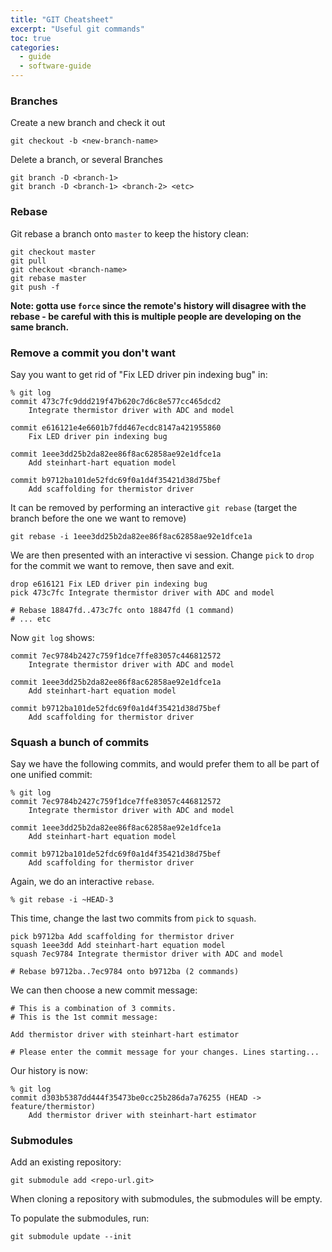 ```yaml
---
title: "GIT Cheatsheet"
excerpt: "Useful git commands"
toc: true
categories:
  - guide
  - software-guide
---
```


### Branches

Create a new branch and check it out
```
git checkout -b <new-branch-name>
```

Delete a branch, or several Branches
```
git branch -D <branch-1>
git branch -D <branch-1> <branch-2> <etc>
```

### Rebase

Git rebase a branch onto `master` to keep the history clean:

```
git checkout master
git pull
git checkout <branch-name>
git rebase master
git push -f 
```
**Note: gotta use `force` since the remote's history will disagree with the rebase - be careful with this is multiple people are developing on the same branch.**

### Remove a commit you don't want

Say you want to get rid of "Fix LED driver pin indexing bug" in:

```
% git log
commit 473c7fc9ddd219f47b620c7d6c8e577cc465dcd2 
    Integrate thermistor driver with ADC and model

commit e616121e4e6601b7fdd467ecdc8147a421955860
    Fix LED driver pin indexing bug

commit 1eee3dd25b2da82ee86f8ac62858ae92e1dfce1a
    Add steinhart-hart equation model

commit b9712ba101de52fdc69f0a1d4f35421d38d75bef
    Add scaffolding for thermistor driver
```

It can be removed by performing an interactive `git rebase` (target the branch before the one we want to remove)

```
git rebase -i 1eee3dd25b2da82ee86f8ac62858ae92e1dfce1a 
```

We are then presented with an interactive vi session. Change `pick` to `drop` for the commit we want to remove, then save and exit.

```
drop e616121 Fix LED driver pin indexing bug
pick 473c7fc Integrate thermistor driver with ADC and model

# Rebase 18847fd..473c7fc onto 18847fd (1 command)
# ... etc
```

Now `git log` shows:
```
commit 7ec9784b2427c759f1dce7ffe83057c446812572
    Integrate thermistor driver with ADC and model

commit 1eee3dd25b2da82ee86f8ac62858ae92e1dfce1a
    Add steinhart-hart equation model

commit b9712ba101de52fdc69f0a1d4f35421d38d75bef
    Add scaffolding for thermistor driver
```

### Squash a bunch of commits

Say we have the following commits, and would prefer them to all be part of one unified commit:
```
% git log
commit 7ec9784b2427c759f1dce7ffe83057c446812572
    Integrate thermistor driver with ADC and model

commit 1eee3dd25b2da82ee86f8ac62858ae92e1dfce1a
    Add steinhart-hart equation model

commit b9712ba101de52fdc69f0a1d4f35421d38d75bef
    Add scaffolding for thermistor driver
```

Again, we do an interactive `rebase`.

```
% git rebase -i ~HEAD-3
```

This time, change the last two commits from `pick` to `squash`.

```
pick b9712ba Add scaffolding for thermistor driver
squash 1eee3dd Add steinhart-hart equation model
squash 7ec9784 Integrate thermistor driver with ADC and model

# Rebase b9712ba..7ec9784 onto b9712ba (2 commands)
```

We can then choose a new commit message:

```
# This is a combination of 3 commits.
# This is the 1st commit message:

Add thermistor driver with steinhart-hart estimator

# Please enter the commit message for your changes. Lines starting...
```

Our history is now:
```
% git log
commit d303b5387dd444f35473be0cc25b286da7a76255 (HEAD -> feature/thermistor)
    Add thermistor driver with steinhart-hart estimator
```

### Submodules

Add an existing repository:

```
git submodule add <repo-url.git>
```

When cloning a repository with submodules, the submodules will be empty.

To populate the submodules, run:

```
git submodule update --init
```

